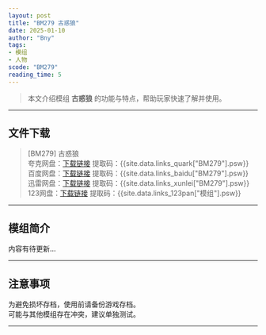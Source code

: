 ```yaml
---
layout: post
title: "BM279 古惑狼"
date: 2025-01-10
author: "Bny"
tags: 
- 模组
- 人物
scode: "BM279"
reading_time: 5
---
```


> 本文介绍模组 **古惑狼** 的功能与特点，帮助玩家快速了解并使用。

---

## 文件下载

> [BM279] 古惑狼  
夸克网盘：[下载链接]({{site.data.links_quark["BM279"].url}}) 提取码：{{site.data.links_quark["BM279"].psw}}  
百度网盘：[下载链接]({{site.data.links_baidu["BM279"].url}}) 提取码：{{site.data.links_baidu["BM279"].psw}}  
迅雷网盘：[下载链接]({{site.data.links_xunlei["BM279"].url}}) 提取码：{{site.data.links_xunlei["BM279"].psw}}  
123网盘：[下载链接]({{site.data.links_123pan["模组"].url}}) 提取码：{{site.data.links_123pan["模组"].psw}}  

---

## 模组简介

>  
内容有待更新...  

---

## 注意事项

>  
为避免损坏存档，使用前请备份游戏存档。  
可能与其他模组存在冲突，建议单独测试。  

---

